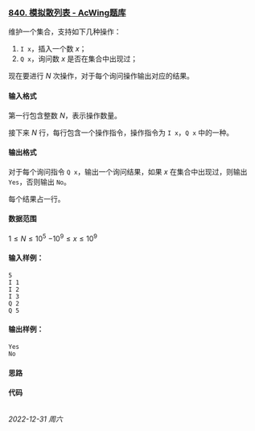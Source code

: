 ### [840. 模拟散列表 - AcWing题库](https://www.acwing.com/problem/content/842/)

维护一个集合，支持如下几种操作：

1. `I x`，插入一个数 $x$；
2. `Q x`，询问数 $x$ 是否在集合中出现过；

现在要进行 $N$ 次操作，对于每个询问操作输出对应的结果。

#### 输入格式

第一行包含整数 $N$，表示操作数量。

接下来 $N$ 行，每行包含一个操作指令，操作指令为 `I x`，`Q x` 中的一种。

#### 输出格式

对于每个询问指令 `Q x`，输出一个询问结果，如果 $x$ 在集合中出现过，则输出 `Yes`，否则输出 `No`。

每个结果占一行。

#### 数据范围

$1 \leq N \leq 10^5$
$−10^9 \leq x \leq 10^9$

#### 输入样例：

```
5
I 1
I 2
I 3
Q 2
Q 5
```

#### 输出样例：

```
Yes
No
```

#### 思路



#### 代码

```cpp
```


*2022-12-31 周六*